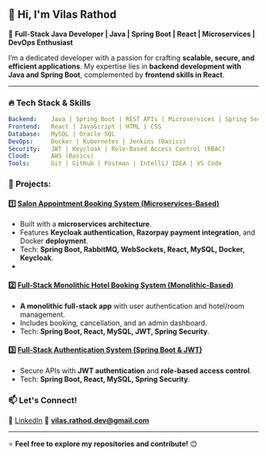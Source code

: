 ## 👋 Hi, I'm **Vilas Rathod**

🚀 **Full-Stack Java Developer | Java | Spring Boot | React | Microservices | DevOps Enthusiast**

I’m a dedicated developer with a passion for crafting **scalable, secure, and efficient applications**. My expertise lies in **backend development with Java and Spring Boot**, complemented by **frontend skills in React**.

---

### 🔥 Tech Stack & Skills

```yaml
Backend:    Java | Spring Boot | REST APIs | Microservices | Spring Security
Frontend:   React | JavaScript | HTML | CSS
Database:   MySQL | Oracle SQL
DevOps:     Docker | Kubernetes | Jenkins (Basics)
Security:   JWT | Keycloak | Role-Based Access Control (RBAC)
Cloud:      AWS (Basics)
Tools:      Git | GitHub | Postman | IntelliJ IDEA | VS Code
````

### 📌 **Projects:**
#### 1️⃣ [Salon Appointment Booking System (Microservices-Based)](https://github.com/Vilas-rathod/full-stack-salon-app.git)
- Built with a **microservices architecture**.
- Features **Keycloak authentication, Razorpay payment integration**, and Docker **deployment**.
- Tech: **Spring Boot, RabbitMQ, WebSockets, React, MySQL, Docker, Keycloak**.
- 
#### 2️⃣ [Full-Stack Monolithic Hotel Booking System (Monolithic-Based)](https://github.com/Vilas-rathod/full-stack-hotel-app.git)
- **A monolithic full-stack app** with user authentication and hotel/room management.
- Includes booking, cancellation, and an admin dashboard.
- Tech: **Spring Boot, React, MySQL, JWT, Spring Security**.
  
#### 3️⃣ [Full-Stack Authentication System (Spring Boot & JWT)](https://github.com/Vilas-rathod/full-stack-jwt-security.git)
- Secure APIs with **JWT authentication** and **role-based access control**.
- Tech: **Spring Boot, React, MySQL, Spring Security**.


### 📫 **Let's Connect!**  
💼 [LinkedIn](https://www.linkedin.com/in/vilas-rathod95) 
📧 **vilas.rathod.dev@gmail.com**  

---  
⭐ **Feel free to explore my repositories and contribute!** 😊  

